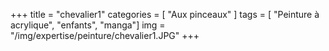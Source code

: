 +++
title = "chevalier1"
categories = [ "Aux pinceaux" ]
tags = [ "Peinture à acrylique", "enfants", "manga"]
img = "/img/expertise/peinture/chevalier1.JPG"
+++